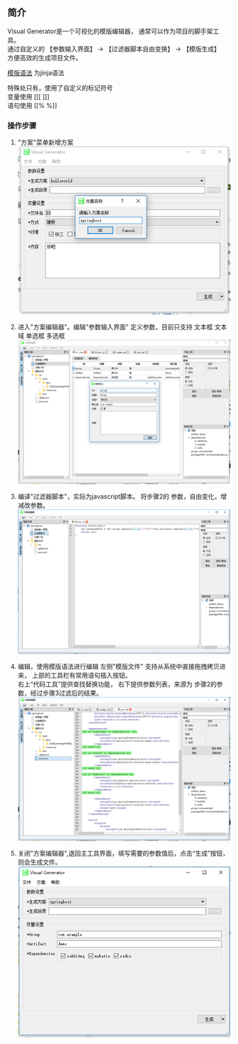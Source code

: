 ## 简介
Visual Generator是一个可视化的模版编辑器，
通常可以作为项目的脚手架工具。  
通过自定义的 【参数输入界面】 -> 【过滤器脚本自由变换】 -> 【模版生成】  
方便高效的生成项目文件。

[模版语法](https://mozilla.github.io/nunjucks/cn/templating.html "nunjucks") 为jinja语法    

特殊处只有，使用了自定义的标记符号   
变量使用 [[[  ]]]   
语句使用 [[%  %]]  

### 操作步骤
1. "方案"菜单新增方案  
![image](doc/img/vg1.png)  

2. 进入"方案编辑器"。编辑"参数输入界面" 定义参数，目前只支持 文本框 文本域 单选框 多选框  
![image](doc/img/vg2.png)  

3. 编译"过滤器脚本"，实际为javascript脚本。 将步骤2的 参数，自由变化，增减改参数。  
![image](doc/img/vg3.png)  

4. 编辑，使用模版语法进行编辑
左侧"模版文件" 支持从系统中直接拖拽拷贝进来，
上部的工具栏有常用语句插入按钮。  
右上“代码工具”提供查找替换功能，
右下提供参数列表，来源为 步骤2的参数，经过步骤3过滤后的结果。  
![image](doc/img/vg4.png)  

5. 关闭"方案编辑器",退回主工具界面，填写需要的参数值后，点击“生成”按钮，则会生成文件。  
![image](doc/img/vg5.png)
